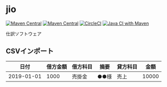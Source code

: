 # jio
[![Maven Central](https://img.shields.io/maven-central/v/com.uchicom/jio.svg)](http://search.maven.org/#search|ga|1|com.uchicom.jio)
[![Maven Central](https://img.shields.io/github/license/uchicom/jio.svg)](http://www.apache.org/licenses/LICENSE-2.0.txt)
[![CircleCI](https://circleci.com/gh/uchicom/jio.svg?style=shield)](https://circleci.com/gh/uchicom/jio)
[![Java CI with Maven](https://github.com/uchicom/jio/actions/workflows/package.yml/badge.svg)](https://github.com/uchicom/jio/actions/workflows/package.yml)

仕訳ソフトウェア

## CSVインポート

|日付|借方金額|借方科目|摘要|貸方科目|金額|
|----|----|----|----|----|----|
|2019-01-01|1000|売掛金|●●様|売上|10000|
